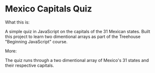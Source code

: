 # Mexico Capitals Quiz

What this is:

A simple quiz in JavaScript on the capitals of the 31 Mexican states. Built this project to learn two dimentional arrays as part of the Treehouse "Beginning JavaScript" course.

More:

The quiz runs through a two dimentional array of Mexico's 31 states and their respective capitals.
